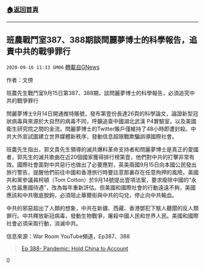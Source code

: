 ###  [:house:返回首頁](https://github.com/ourhimalayas/txt)
---

## 班農戰鬥室387、388期談閆麗夢博士的科學報告，追責中共的戰爭罪行
`2020-09-16 11:33 GM06` [轉載自GNews](https://gnews.org/zh-hant/361478/)

作者：文徬

班農先生戰鬥室9月15日第387、388期，談閆麗夢博士的科學報告，必須追究中共的戰爭罪行

閆麗夢博士9月14日開通推特賬號，發布第壹份長達26頁的科學論文，論證新型冠狀病毒與來源於大自然的病毒不同，呼籲追查中國湖北武漢 P4實驗室，以及美國衛生研究院之間的金流。閆麗夢博士的Twitter賬戶僅維持了48小時即遭封殺。中共大外宣試圖建立世界媒體新秩序，發動信息超限戰欺騙誤導國際社會。

班農先生指出，郭文貴先生領導的滅共爆料革命支持者和閆麗夢博士是真正的愛國者，郭先生的滅共歌曲在近20個國家獲得排行榜第壹，他們對中共的打擊非常有效。國際社會面對中共惡行也做出了必要應對，英美兩國9月15日向本國公民發出旅行警告，提醒他們前往中國和香港旅行時要註意那裏存在任意拘押的風險。美國共和黨參議員柯頓（Tom Cotton）於9月14號提出壹項法案，要求廢除中國的“永久性最惠國待遇”，改為每年重新評估。但美國和國際社會的行動遠遠不夠，美國應該和中共徹底脫鉤，必須阻止華爾街與中共的勾兌，停止向中共輸血。

中共的邪惡超出了人類的想象，中共在新疆、西藏、香港鄧犯下駭人聽聞的反人類罪行。中共釋放新冠病毒，發動生物戰爭，屠殺中國人民和世界人民。美國和國際社會必須采取行動，消滅中共。

信息來源：War Room YouTube頻道，Ep387、388

> [Ep 388- Pandemic: Hold China to Account](https://pandemic.warroom.org/2020/09/15/ep-388-pandemic-hold-china-to-account/)

0
